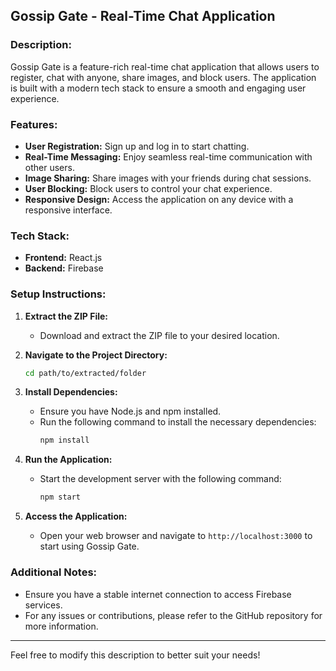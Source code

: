 
## Gossip Gate - Real-Time Chat Application

### Description:
Gossip Gate is a feature-rich real-time chat application that allows users to register, chat with anyone, share images, and block users. The application is built with a modern tech stack to ensure a smooth and engaging user experience.

### Features:
- **User Registration:** Sign up and log in to start chatting.
- **Real-Time Messaging:** Enjoy seamless real-time communication with other users.
- **Image Sharing:** Share images with your friends during chat sessions.
- **User Blocking:** Block users to control your chat experience.
- **Responsive Design:** Access the application on any device with a responsive interface.

### Tech Stack:
- **Frontend:** React.js
- **Backend:** Firebase

### Setup Instructions:

1. **Extract the ZIP File:**
   - Download and extract the ZIP file to your desired location.

2. **Navigate to the Project Directory:**
   ```bash
   cd path/to/extracted/folder
   ```

3. **Install Dependencies:**
   - Ensure you have Node.js and npm installed.
   - Run the following command to install the necessary dependencies:
     ```bash
     npm install
     ```

4. **Run the Application:**
   - Start the development server with the following command:
     ```bash
     npm start
     ```

5. **Access the Application:**
   - Open your web browser and navigate to `http://localhost:3000` to start using Gossip Gate.

### Additional Notes:
- Ensure you have a stable internet connection to access Firebase services.
- For any issues or contributions, please refer to the GitHub repository for more information.

---

Feel free to modify this description to better suit your needs!
